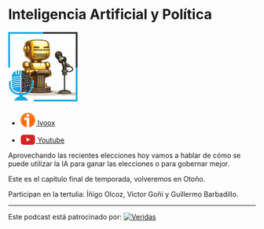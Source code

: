 # Inteligencia Artificial y Política

![](res/2024-07-16-08-23-30.png)

- [<img src="../../../res/ivoox-icon-256.webp" alt="ivoox_logo" width="32" style="position: relative; top: 5px;"> Ivoox](https://go.ivoox.com/rf/113299114)
- [<img src="../../../res/youtube-icon-256.png" alt="youtube_logo" width="32" style="position: relative; top: 10px;"> Youtube](https://youtu.be/vwylfoxuC2Y?si=sAlfDHCkWDay-WUb)

Aprovechando las recientes elecciones hoy vamos a hablar de cómo se puede utilizar la IA para ganar las elecciones o para gobernar mejor.

Este es el capítulo final de temporada, volveremos en Otoño.

Participan en la tertulia: Íñigo Olcoz, Victor Goñi y Guillermo Barbadillo.

---

Este podcast está patrocinado por:  [<img src="https://veridas.com/wp-content/uploads/2021/08/VERIDAS-logo-azul-coral-rgb-592x131-1.png.webp" alt="Veridas" width="64" style="position: relative; top: 0px;">](https://veridas.com/)
